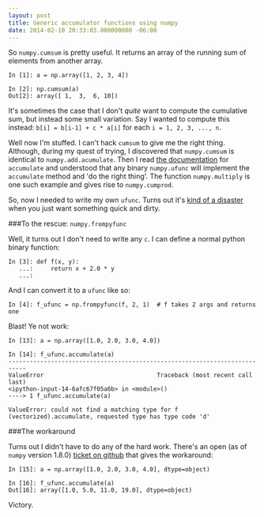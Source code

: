 ```yaml
---
layout: post
title: Generic accumulator functions using numpy
date: 2014-02-10 20:33:03.000000000 -06:00
---
```

So `numpy.cumsum` is pretty useful.  It returns an array of the running sum of elements from another array.

```
In [1]: a = np.array([1, 2, 3, 4])

In [2]: np.cumsum(a)
Out[2]: array([ 1,  3,  6, 10])
```

It's sometimes the case that I don't *quite* want to compute the cumulative sum, but instead some small variation.  Say I wanted to compute this instead: `b[i] = b[i-1] + c * a[i]` for each `i = 1, 2, 3, ..., n`.

Well now I'm stuffed.  I can't hack `cumsum` to give me the right thing.  Although, during my quest of trying, I discovered that `numpy.cumsum` is identical to `numpy.add.acumulate`.  Then I read [the documentation](http://docs.scipy.org/doc/numpy/reference/generated/numpy.ufunc.accumulate.html) for `accumulate` and understood that any binary `numpy.ufunc` will implement the `accumulate` method and 'do the right thing'.  The function `numpy.multiply` is one such example and gives rise to `numpy.cumprod`.

So, now I needed to write my own `ufunc`.  Turns out it's [kind of a disaster](http://docs.scipy.org/doc/numpy/user/c-info.ufunc-tutorial.html) when you just want something quick and dirty.

###To the rescue: `numpy.frompyfunc`

Well, it turns out I don't need to write any `c`.  I can define a normal python binary function:

```
In [3]: def f(x, y):
   ...:     return x + 2.0 * y
   ...:
```

And I can convert it to a `ufunc` like so:

```
In [4]: f_ufunc = np.frompyfunc(f, 2, 1)  # f takes 2 args and returns one
```

Blast!  Ye not work:

```
In [13]: a = np.array([1.0, 2.0, 3.0, 4.0])

In [14]: f_ufunc.accumulate(a)
---------------------------------------------------------------------------
ValueError                                Traceback (most recent call last)
<ipython-input-14-6afc67f05a6b> in <module>()
----> 1 f_ufunc.accumulate(a)

ValueError: could not find a matching type for f (vectorized).accumulate, requested type has type code 'd'
```

###The workaround

Turns out I didn't have to do any of the hard work.  There's an open (as of `numpy` version 1.8.0) [ticket on github](https://github.com/numpy/numpy/issues/4155) that gives the workaround:

```
In [15]: a = np.array([1.0, 2.0, 3.0, 4.0], dtype=object)

In [16]: f_ufunc.accumulate(a)
Out[16]: array([1.0, 5.0, 11.0, 19.0], dtype=object)
```

Victory.
